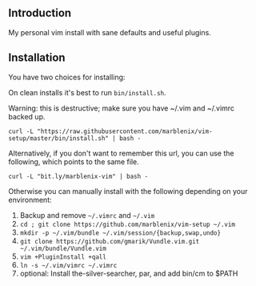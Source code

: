 Introduction
------------

My personal vim install with sane defaults and useful plugins.

Installation
------------

You have two choices for installing:

On clean installs it's best to run `bin/install.sh`.

Warning: this is destructive; make sure you have ~/.vim and ~/.vimrc backed up.

    curl -L "https://raw.githubusercontent.com/marblenix/vim-setup/master/bin/install.sh" | bash -

Alternatively, if you don't want to remember this url, you can use the following, which points to the same file.

    curl -L "bit.ly/marblenix-vim" | bash -
    
Otherwise you can manually install with the following depending on your environment:

1. Backup and remove `~/.vimrc` and `~/.vim`
2. `cd ; git clone https://github.com/marblenix/vim-setup ~/.vim`
3. `mkdir -p ~/.vim/bundle ~/.vim/session/{backup,swap,undo}`
4. `git clone https://github.com/gmarik/Vundle.vim.git ~/.vim/bundle/Vundle.vim`
5. `vim +PluginInstall +qall`
6. `ln -s ~/.vim/vimrc ~/.vimrc`
7. optional: Install the-silver-searcher, par, and add bin/cm to $PATH
